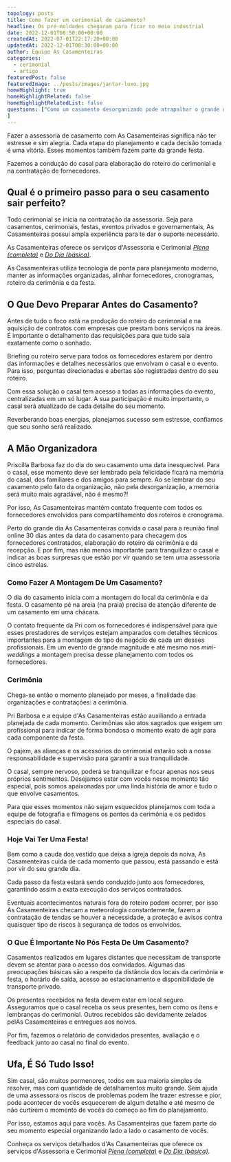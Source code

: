 ```yaml
---
topology: posts
title: Como fazer um cerimonial de casamento?
headline: Os pré-moldades chegaram para ficar no meio industrial
date: 2022-12-01T08:50:00+00:00
createdAt: 2022-07-01T22:17:20+00:00
updatedAt: 2022-12-01T08:30:00+00:00
author: Equipe As Casamenteiras
categories:
  - cerimonial
  - artigo
featuredPost: false
featuredImage: ../posts/images/jantar-luxo.jpg
homeHighlight: true
homeHighlightRelated: false
homeHighlightRelatedList: false
questions: ["Como um casamento desorganizado pode atrapalhar o grande dia? O que pode dar de errado?:Aqui n'As Casamenteiras nós sempre vamos perguntar se o noivo ou a noiva quer uma água, uma foto, pedidos simples na hora da celebração. Para garantir que tudo saia bem, é necessário planejamento e ensaio. Alguns exemplos do que pode dar errado são: convidado ser maltratado por fornecedor; fotos protocolares comprometidas por causa de layout não revisado; bolo sem decoração.",    "O que vai na lista de um cerimonial de casamento?:Existém diversas listas em um cerimonial. As listas podem ser feitas para o carro da noiva, a recepção, conferência da decoração do cortejo, o cortejo, noiva, noivo, celebração, entradas e saídas, músicas, fotos protocolares, discursos e brinde. O casal ainda pode escolher fazer uma dança. Mais vale lembrar que os momentos mais importantes são feitos de atenção aos protocolos e às pessoas do cortejo. Como costumamos a dizer aqui \"Lapelas e Sorrisos\". Tranquilidade e confiança também fazem parte dessa lista e são lembrados pela equipe d'As Casamenteiras no momento do casamento. ",
]
---
```


Fazer a assessoria de casamento com As Casamenteiras significa não ter estresse e sim alegria. Cada etapa do planejamento e cada decisão tomada é uma vitória. Esses momentos também fazem parte da grande festa.

Fazemos a condução do casal para elaboração do roteiro do cerimonial e na contratação de fornecedores.

## Qual é o primeiro passo para o seu casamento sair perfeito?

Todo cerimonial se inicia na contratação da assessoria. Seja para casamentos, cerimoniais, festas, eventos privados e governamentais, As Casamenteiras possui ampla experiência para te dar o suporte necessário.

As Casamenteiras oferece os serviços d'Assessoria e Cerimonial [_Plena (completa)_](/assessoria-cerimonial-plena-completa) e [_Do Dia (básica)_](/assessoria-cerimonial-basica-dia).

As Casamenteiras utiliza tecnologia de ponta para planejamento moderno, manter as informações organizadas, alinhar fornecedores, cronogramas, roteiro da cerimônia e da festa.

## O Que Devo Preparar Antes do Casamento?

Antes de tudo o foco está na produção do roteiro do cerimonial e na aquisição de contratos com empresas que prestam bons serviços na áreas. É importante o detalhamento das requisições para que tudo saia exatamente como o sonhado.

Briefing ou roteiro serve para todos os fornecedores estarem por dentro das informações e detalhes necessários que envolvam o casal e o evento. Para isso, perguntas direcionadas e abertas são registradas dentro do seu roteiro.

Com essa solução o casal tem acesso a todas as informações do evento, centralizadas em um só lugar. A sua participação é muito importante, o casal será atualizado de cada detalhe do seu momento.

Reverberando boas energias, planejamos sucesso sem estresse, confiamos que seu sonho será realizado.

## A Mão Organizadora

Priscilla Barbosa faz do dia do seu casamento uma data inesquecível. Para o casal, esse momento deve ser lembrado pela felicidade ficará na memória do casal, dos familiares e dos amigos para sempre. Ao se lembrar do seu casamento pelo fato da organização, não pela desorganização, a memória será muito mais agradável, não é mesmo?!

Por isso, As Casamenteiras mantém contato frequente com todos os fornecedores envolvidos para compartilhamento dos roteiros e cronograma.

Perto do grande dia As Casamenteiras convida o casal para a reunião final online 30 dias antes da data do casamento para checagem dos fornecedores contratados, elaboração do roteiro da cerimônia e da recepção. E por fim, mas não menos importante para tranquilizar o casal e indicar as boas surpresas que estão por vir quando se tem uma assessoria cinco estrelas.

### Como Fazer A Montagem De Um Casamento?

O dia do casamento inicia com a montagem do local da cerimônia e da festa. O casamento pé na areia (na praia) precisa de atenção diferente de um casamento em uma chácara.

O contato frequente da Pri com os fornecedores é indispensável para que esses prestadores de serviços estejam amparados com detalhes técnicos importantes para a montagem do tipo de negócio de cada um desses profissionais. Em um evento de grande magnitude e até mesmo nos _mini-weddings_ a montagem precisa desse planejamento com todos os fornecedores.

### Cerimônia

Chega-se então o momento planejado por meses, a finalidade das organizações e contratações: a cerimônia.

Pri Barbosa e a equipe d'As Casamenteiras estão auxiliando a entrada planejada de cada momento. Cerimônias são atos sagrados que exigem um profissional para indicar de forma bondosa o momento exato de agir para cada componente da festa.

O pajem, as alianças e os acessórios do cerimonial estarão sob a nossa responsabilidade e supervisão para garantir a sua tranquilidade.

O casal, sempre nervoso, poderá se tranquilizar e focar apenas nos seus próprios sentimentos. Desejamos estar com vocês nesse momento tão especial, pois somos apaixonadas por uma linda história de amor e tudo o que envolve casamentos.

Para que esses momentos não sejam esquecidos planejamos com toda a equipe de fotografia e filmagens os pontos da cerimônia e os pedidos especiais do casal.

### Hoje Vai Ter Uma Festa!

Bem como a cauda dos vestido que deixa a igreja depois da noiva, As Casamenteiras cuida de cada momento que passou, está passando e está por vir do seu grande dia.

Cada passo da festa estará sendo conduzido junto aos fornecedores, garantindo assim a exata execução dos serviços contratados.

Eventuais acontecimentos naturais fora do roteiro podem ocorrer, por isso As Casamenteiras checam a meteorologia constantemente, fazem a contratação de tendas se houver a necessidade, a proteção e avisos contra quaisquer tipo de riscos à segurança de todos os envolvidos.

### O Que É Importante No Pós Festa De Um Casamento?

Casamentos realizados em lugares distantes que necessitam de transporte devem se atentar para o acesso dos convidados. Algumas das preocupações básicas são a respeito da distância dos locais da cerimônia e festa, o horário de saída, acesso ao estacionamento e disponibilidade de transporte privado.

Os presentes recebidos na festa devem estar em local seguro. Asseguramos que o casal receba os seus presentes, bem como os ítens e lembranças do cerimonial. Outros recebidos são devidamente zelados pelAs Casamenteiras e entregues aos noivos.

Por fim, fazemos o relatório de convidados presentes, avaliação e o feedback junto ao casal no final do evento.

## Ufa, É Só Tudo Isso!

Sim casal, são muitos pormenores, todos em sua maioria simples de resolver, mas com quantidade de detalhamentos muito grande. Sem ajuda de uma assessora os riscos de problemas podem lhe trazer estresse e pior, pode acontecer de vocês esquecerem de algum detalhe e até mesmo de não curtirem o momento de vocês do começo ao fim do planejamento.

Por isso, estamos aqui para vocês. As Casamenteiras que fazem parte do seu momento especial organizando lado a lado o casamento de vocês.

Conheça os serviços detalhados d'As Casamenteiras que oferece os serviços d'Assessoria e Cerimonial [_Plena (completa_)](/assessoria-cerimonial-plena-completa) e [_Do Dia (básica)_](/assessoria-cerimonial-basica-dia).
